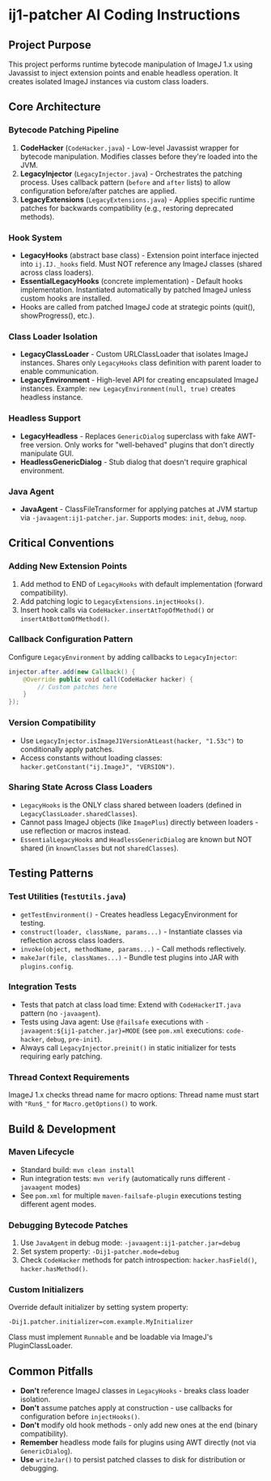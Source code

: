 # ij1-patcher AI Coding Instructions

## Project Purpose
This project performs runtime bytecode manipulation of ImageJ 1.x using Javassist to inject extension points and enable headless operation. It creates isolated ImageJ instances via custom class loaders.

## Core Architecture

### Bytecode Patching Pipeline
1. **CodeHacker** (`CodeHacker.java`) - Low-level Javassist wrapper for bytecode manipulation. Modifies classes before they're loaded into the JVM.
2. **LegacyInjector** (`LegacyInjector.java`) - Orchestrates the patching process. Uses callback pattern (`before` and `after` lists) to allow configuration before/after patches are applied.
3. **LegacyExtensions** (`LegacyExtensions.java`) - Applies specific runtime patches for backwards compatibility (e.g., restoring deprecated methods).

### Hook System
- **LegacyHooks** (abstract base class) - Extension point interface injected into `ij.IJ._hooks` field. Must NOT reference any ImageJ classes (shared across class loaders).
- **EssentialLegacyHooks** (concrete implementation) - Default hooks implementation. Instantiated automatically by patched ImageJ unless custom hooks are installed.
- Hooks are called from patched ImageJ code at strategic points (quit(), showProgress(), etc.).

### Class Loader Isolation
- **LegacyClassLoader** - Custom URLClassLoader that isolates ImageJ instances. Shares only `LegacyHooks` class definition with parent loader to enable communication.
- **LegacyEnvironment** - High-level API for creating encapsulated ImageJ instances. Example: `new LegacyEnvironment(null, true)` creates headless instance.

### Headless Support
- **LegacyHeadless** - Replaces `GenericDialog` superclass with fake AWT-free version. Only works for "well-behaved" plugins that don't directly manipulate GUI.
- **HeadlessGenericDialog** - Stub dialog that doesn't require graphical environment.

### Java Agent
- **JavaAgent** - ClassFileTransformer for applying patches at JVM startup via `-javaagent:ij1-patcher.jar`. Supports modes: `init`, `debug`, `noop`.

## Critical Conventions

### Adding New Extension Points
1. Add method to END of `LegacyHooks` with default implementation (forward compatibility).
2. Add patching logic to `LegacyExtensions.injectHooks()`.
3. Insert hook calls via `CodeHacker.insertAtTopOfMethod()` or `insertAtBottomOfMethod()`.

### Callback Configuration Pattern
Configure `LegacyEnvironment` by adding callbacks to `LegacyInjector`:
```java
injector.after.add(new Callback() {
    @Override public void call(CodeHacker hacker) {
        // Custom patches here
    }
});
```

### Version Compatibility
- Use `LegacyInjector.isImageJ1VersionAtLeast(hacker, "1.53c")` to conditionally apply patches.
- Access constants without loading classes: `hacker.getConstant("ij.ImageJ", "VERSION")`.

### Sharing State Across Class Loaders
- `LegacyHooks` is the ONLY class shared between loaders (defined in `LegacyClassLoader.sharedClasses`).
- Cannot pass ImageJ objects (like `ImagePlus`) directly between loaders - use reflection or macros instead.
- `EssentialLegacyHooks` and `HeadlessGenericDialog` are known but NOT shared (in `knownClasses` but not `sharedClasses`).

## Testing Patterns

### Test Utilities (`TestUtils.java`)
- `getTestEnvironment()` - Creates headless LegacyEnvironment for testing.
- `construct(loader, className, params...)` - Instantiate classes via reflection across class loaders.
- `invoke(object, methodName, params...)` - Call methods reflectively.
- `makeJar(file, classNames...)` - Bundle test plugins into JAR with `plugins.config`.

### Integration Tests
- Tests that patch at class load time: Extend with `CodeHackerIT.java` pattern (no `-javaagent`).
- Tests using Java agent: Use `@failsafe` executions with `-javaagent:${ij1-patcher.jar}=MODE` (see `pom.xml` executions: `code-hacker`, `debug`, `pre-init`).
- Always call `LegacyInjector.preinit()` in static initializer for tests requiring early patching.

### Thread Context Requirements
ImageJ 1.x checks thread name for macro options: Thread name must start with `"Run$_"` for `Macro.getOptions()` to work.

## Build & Development

### Maven Lifecycle
- Standard build: `mvn clean install`
- Run integration tests: `mvn verify` (automatically runs different `-javaagent` modes)
- See `pom.xml` for multiple `maven-failsafe-plugin` executions testing different agent modes.

### Debugging Bytecode Patches
1. Use `JavaAgent` in debug mode: `-javaagent:ij1-patcher.jar=debug`
2. Set system property: `-Dij1-patcher.mode=debug`
3. Check `CodeHacker` methods for patch introspection: `hacker.hasField()`, `hacker.hasMethod()`.

### Custom Initializers
Override default initializer by setting system property:
```
-Dij1.patcher.initializer=com.example.MyInitializer
```
Class must implement `Runnable` and be loadable via ImageJ's PluginClassLoader.

## Common Pitfalls

- **Don't** reference ImageJ classes in `LegacyHooks` - breaks class loader isolation.
- **Don't** assume patches apply at construction - use callbacks for configuration before `injectHooks()`.
- **Don't** modify old hook methods - only add new ones at the end (binary compatibility).
- **Remember** headless mode fails for plugins using AWT directly (not via `GenericDialog`).
- **Use** `writeJar()` to persist patched classes to disk for distribution or debugging.
